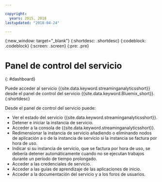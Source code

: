 ```yaml
---

copyright:
  years: 2015, 2018
lastupdated: "2018-04-24"

---
```


<!-- Attribute definitions -->
{:new_window: target="_blank"}
{:shortdesc: .shortdesc}
{:codeblock: .codeblock}
{:screen: .screen}
{:pre: .pre}

# Panel de control del servicio
{: #dashboard}

Puede acceder al servicio {{site.data.keyword.streaminganalyticsshort}} desde el panel de control del servicio {{site.data.keyword.Bluemix_short}}.
{:shortdesc}

Desde el panel de control del servicio puede:

* Ver el estado del servicio {{site.data.keyword.streaminganalyticsshort}}.
* Detener e iniciar la instancia de servicio.
* Acceder a la consola de {{site.data.keyword.streaminganalyticsshort}}.
* Redimensionar la instancia de servicio añadiendo o eliminando nodos de aplicación a o de la instancia de servicio si la instancia se factura por hora de uso.
* Indicar si su instancia de servicio, que se factura por hora de uso, se debería detener automáticamente cuando no se ejecutan trabajos durante un período de tiempo prolongado.
* Acceder a las credenciales de servicio.
* Acceder a las guías de aprendizaje de las aplicaciones de inicio.
* Acceder a la documentación del servicio y a los foros de usuarios.
